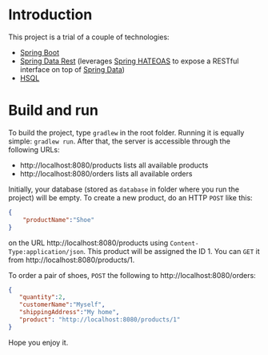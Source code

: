 Introduction
============

This project is a trial of a couple of technologies:

* [Spring Boot](http://projects.spring.io/spring-boot/)
* [Spring Data Rest](http://projects.spring.io/spring-data-rest/) (leverages [Spring HATEOAS](http://projects.spring.io/spring-hateoas/) to expose a RESTful interface on top of [Spring Data](http://projects.spring.io/spring-data/))
* [HSQL](http://hsqldb.org/)

Build and run
=============

To build the project, type `gradlew` in the root folder. Running it is equally simple: `gradlew run`. After that, the server is accessible through the following URLs:

* http://localhost:8080/products lists all available products
* http://localhost:8080/orders lists all available orders

Initially, your database (stored as `database` in folder where you run the project) will be empty. To create a new product, do an HTTP `POST` like this:
```JSON
{
	"productName":"Shoe"
}
```
on the URL http://localhost:8080/products using ``Content-Type:application/json``. This product will be assigned the ID 1. You can `GET` it from http://localhost:8080/products/1.

To order a pair of shoes, `POST` the following to http://localhost:8080/orders:
```JSON
{
   "quantity":2,
   "customerName":"Myself",
   "shippingAddress":"My home",
   "product": "http://localhost:8080/products/1"
}
```

Hope you enjoy it.
